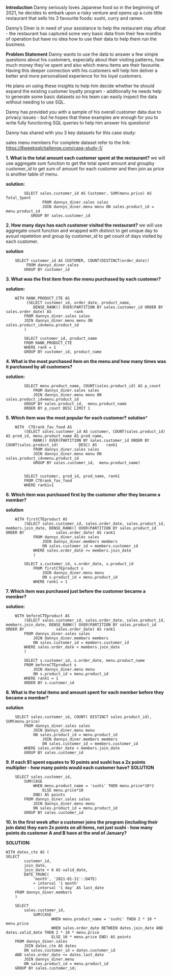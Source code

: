 **Introduction**
Danny seriously loves Japanese food so in the beginning of 2021, he decides to embark upon a risky venture and opens up a cute little restaurant that sells his 3 favourite foods: sushi, curry and ramen.

Danny’s Diner is in need of your assistance to help the restaurant stay afloat - the restaurant has captured some very basic data from their few months of operation but have no idea how to use their data to help them run the business.

**Problem Statement**
Danny wants to use the data to answer a few simple questions about his customers, especially about their visiting patterns, how much money they’ve spent and also which menu items are their favourite. Having this deeper connection with his customers will help him deliver a better and more personalised experience for his loyal customers.

He plans on using these insights to help him decide whether he should expand the existing customer loyalty program - additionally he needs help to generate some basic datasets so his team can easily inspect the data without needing to use SQL.

Danny has provided you with a sample of his overall customer data due to privacy issues - but he hopes that these examples are enough for you to write fully functioning SQL queries to help him answer his questions!

Danny has shared with you 3 key datasets for this case study:

sales
menu
members
For complete dataset refer to the link: https://8weeksqlchallenge.com/case-study-1/

**1. What is the total amount each customer spent at the restaurant?** we will use aggregate sum function to get the total spent amount and groupby customer_id to get sum of amount for each customer and then join as price is another table of menu.
	
**solution:**      
		
  			SELECT sales.customer_id AS Customer, SUM(menu.price) AS Total_Spent
            		FROM dannys_diner.sales sales 
            		JOIN dannys_diner.menu menu ON sales.product_id = menu.product_id
          	   GROUP BY sales.customer_id

**2. How many days has each customer visited the restaurant?** we will use aggregate count function and wrapped with distinct to get unique day to avoud repetetion and group by customer_id to get count of days visited by each customer.

**solution**
		
  		SELECT customer_id AS CUSTOMER, COUNT(DISTINCT(order_date))
       		 FROM dannys_diner.sales
        	GROUP BY customer_id

**3. What was the first item from the menu purchased by each customer?**

**solution:**
		
  		WITH RANK_PRODUCT_CTE AS
       		 (SELECT customer_id, order_date, product_name, 
        		DENSE_RANK() OVER(PARTITION BY sales.customer_id ORDER BY sales.order_date) AS 			rank
        	FROM dannys_diner.sales sales 
        	JOIN dannys_diner.menu menu ON sales.product_id=menu.product_id
       		)
        
        	SELECT customer_id, product_name
        	FROM RANK_PRODUCT_CTE
        	WHERE rank = 1
        	GROUP BY customer_id, product_name

**4. What is the most purchased item on the menu and how many times was it purchased by all customers?**

**solution:**	

			SELECT menu.product_name, COUNT(sales.product_id) AS p_count
    			FROM dannys_diner.sales sales 
    			JOIN dannys_diner.menu menu ON sales.product_id=menu.product_id
    		GROUP BY sales.product_id,  menu.product_name
    		ORDER BY p_count DESC LIMIT 1


**5. Which item was the most popular for each customer?**
**solution***

		WITH  CTErank_fav_food AS
			(SELECT sales.customer_id AS customer, COUNT(sales.product_id) AS prod_id, menu.product_name AS prod_name, 
     			RANK() OVER(PARTITION BY sales.customer_id ORDER BY COUNT(sales.product_id) 		DESC) AS 	rank1
    			FROM dannys_diner.sales sales
    			JOIN dannys_diner.menu menu ON sales.product_id=menu.product_id
    			GROUP BY sales.customer_id,  menu.product_name)
    
    	
    		SELECT customer, prod_id, prod_name, rank1
    		FROM CTErank_fav_food
    		WHERE rank1=1

**6. Which item was purchased first by the customer after they became a member?**

**solution**

		WITH firstCTEproduct AS
    		(SELECT sales.customer_id, sales.order_date, sales.product_id, members.join_date, DENSE_RANK() OVER(PARTITION BY sales.product_id ORDER BY 				sales.order_date) AS rank1
     			FROM dannys_diner.sales sales
     				JOIN dannys_diner.members members
     				ON sales.customer_id = members.customer_id
	     		WHERE sales.order_date >= members.join_date
     			)
     
     		SELECT s.customer_id, s.order_date, s.product_id
     			FROM firstCTEproduct s
     				JOIN dannys_diner.menu menu
     				ON s.product_id = menu.product_id
     			WHERE rank1 = 1
     

**7. Which item was purchased just before the customer became a member?**

**solution:**

		
  		WITH beforeCTEproduct AS
    		(SELECT sales.customer_id, sales.order_date, sales.product_id, members.join_date, DENSE_RANK() OVER(PARTITION BY sales.product_id ORDER BY 				sales.order_date) AS rank1
     		FROM dannys_diner.sales sales
     			JOIN dannys_diner.members members
     			ON sales.customer_id = members.customer_id
     		WHERE sales.order_date < members.join_date
     		)
     
     		SELECT s.customer_id, s.order_date, menu.product_name
     		FROM beforeCTEproduct s
     			JOIN dannys_diner.menu menu
     			ON s.product_id = menu.product_id
     		WHERE rank1 = 1
     		ORDER BY s.customer_id

**8. What is the total items and amount spent for each member before they became a member?**

**solution**

		SELECT sales.customer_id, COUNT( DISTINCT sales.product_id), SUM(menu.price)
    		FROM dannys_diner.sales sales
     			JOIN dannys_diner.menu menu
     			ON sales.product_id = menu.product_id
     				JOIN dannys_diner.members members
     				ON sales.customer_id = members.customer_id
     		WHERE sales.order_date < members.join_date
     		GROUP BY sales.customer_id

**9.  If each $1 spent equates to 10 points and sushi has a 2x points multiplier - how many points would each customer have?**
**SOLUTION**

		SELECT sales.customer_id, 
    		SUM(CASE 
        		WHEN menu.product_name = 'sushi' THEN menu.price*10*2
            		ELSE menu.price*10
        		END) AS points
     		FROM dannys_diner.sales sales
     			JOIN dannys_diner.menu menu
     			ON sales.product_id = menu.product_id
     		GROUP BY sales.customer_id

**10. In the first week after a customer joins the program (including their join date) they earn 2x points on all items, not just sushi - how many points do customer A and B have at the end of January?**

**SOLUTION:**

	WITH dates_cte AS (
  	SELECT 
    		customer_id, 
    		join_date, 
    		join_date + 6 AS valid_date, 
    		DATE_TRUNC(
      			'month', '2021-01-31'::DATE)
      			+ interval '1 month' 
      			- interval '1 day' AS last_date
  		FROM dannys_diner.members
		)

		SELECT 
  			sales.customer_id, 
  				SUM(CASE
					    WHEN menu.product_name = 'sushi' THEN 2 * 10 * menu.price
    					WHEN sales.order_date BETWEEN dates.join_date AND dates.valid_date THEN 2 * 10 * menu.price
    					ELSE 10 * menu.price END) AS points
		FROM dannys_diner.sales
			JOIN dates_cte AS dates
  			ON sales.customer_id = dates.customer_id
  		AND sales.order_date <= dates.last_date
			JOIN dannys_diner.menu
  			ON sales.product_id = menu.product_id
		GROUP BY sales.customer_id;
     
